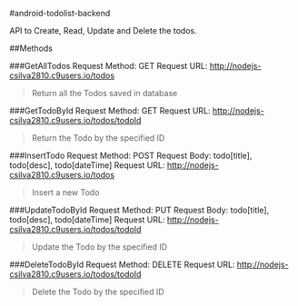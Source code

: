 #android-todolist-backend

API to Create, Read, Update and Delete the todos.

##Methods

###GetAllTodos
Request Method: GET
Request URL: http://nodejs-csilva2810.c9users.io/todos

> Return all the Todos saved in database

###GetTodoById
Request Method: GET
Request URL: http://nodejs-csilva2810.c9users.io/todos/todoId

> Return the Todo by the specified ID

###InsertTodo
Request Method: POST
Request Body: todo[title], todo[desc], todo[dateTime]
Request URL: http://nodejs-csilva2810.c9users.io/todos

> Insert a new Todo

###UpdateTodoById
Request Method: PUT
Request Body: todo[title], todo[desc], todo[dateTime]
Request URL: http://nodejs-csilva2810.c9users.io/todos/todoId

> Update the Todo by the specified ID

###DeleteTodoById
Request Method: DELETE
Request URL: http://nodejs-csilva2810.c9users.io/todos/todoId

> Delete the Todo by the specified ID
